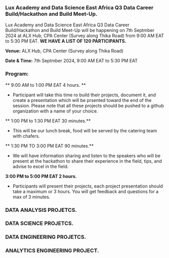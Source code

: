 ### **Lux Academy and Data Science East Africa Q3 Data Career Build/Hackathon and Build Meet-Up.**

Lux Academy and Data Science East Africa Q3 Data Career Build/Hackathon and Build Meet-Up will be happening on 7th Septmber 2024 at ALX Hub, CPA Center (Survey along Thika Road) from 9:00 AM EAT to 5:30 PM EAT. **WE HAVE A LIST OF 120 PARTICIPANTS.**

**Venue:** ALX Hub, CPA Center (Survey along Thika Road)

**Date & Time:** 7th Septmber 2024, 9:00 AM EAT to 5:30 PM EAT

### **Program:**

** 9:00 AM to 1:00 PM EAT 4 hours. ** 
- Participant will take this time ro build their projects, document it, and create a presentation which will be prsented toward the end of the session. Please note that all these projects should be pushed to a github organization with a name of your choice.

** 1:00 PM to 1:30 PM EAT 30 minutes.** 
- This will be our lunch break, food will be served by the catering team with chafers. 

** 1:30 PM TO 3:00 PM EAT 90 minutes.** 
- We will have information sharing and listen to the speakers who will be present at the hackathon to share their experience in the field, tips, and advise to excel in the field.

**3:00 PM  to 5:00 PM EAT 2 hours.**
- Participants will present their projects, each project presentation should take a maximum or 3 hours. You will get feedback and questions for a max of 3 minutes.

### **DATA ANALYSIS PROJETCS.**

### **DATA SCIENCE PROJETCS.** 

### **DATA ENGINEERING PROJETCS.**


### **ANALYTICS ENGINEERING PROJECT.**





